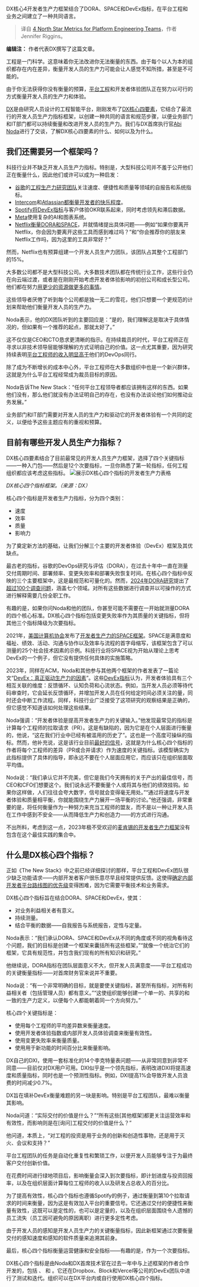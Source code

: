 
<!--
title: 平台工程团队的四个北极星指标
cover: https://cdn.thenewstack.io/media/2024/12/620c4b4a-4-north-star-developer-productivity-metrics.jpg
-->

DX核心4开发者生产力框架结合了DORA、SPACE和DevEx指标，在平台工程和业务之间建立了一种共同语言。

> 译自 [4 North Star Metrics for Platform Engineering Teams](https://thenewstack.io/4-north-star-metrics-for-platform-engineering-teams/)，作者 Jennifer Riggins。


**编辑注：** 作者代表DX撰写了这篇文章。

工程是一门科学。这意味着你无法改进你无法衡量的东西。由于每个以人为本的组织都存在内在差异，衡量开发人员的生产力可能会让人感觉不知所措，甚至是不可能的。

由于你无法获得你没有衡量的预算，[平台工程](https://thenewstack.io/platform-engineering/)和开发者体验团队正在努力以可行的方式衡量开发人员的生产力和体验。

[DX](https://getdx.com/?utm_content=inline+mention)是由研究人员设计的工程智能平台，刚刚发布了[DX核心四要素](https://getdx.com/research/measuring-developer-productivity-with-the-dx-core-4/)，它结合了最流行的开发人员生产力指标框架，以创建一种共同的语言和规范步骤，以便业务部门和IT部门都可以持续衡量和改进开发人员的生产力。我们与DX首席执行官[Abi Noda](https://www.linkedin.com/in/abinoda/)进行了交谈，了解DX核心四要素的什么、如何以及为什么。

## 我们还需要另一个框架吗？

科技行业并不缺乏开发人员生产力指标。特别是，大型科技公司并不羞于公开他们正在衡量什么，因此他们或许可以成为一种启发：

- [谷歌](https://cloud.google.com/?utm_content=inline+mention)的[工程生产力研究团队](https://landing.google.com/engprod/)关注速度、便捷性和质量等领域的自报告和系统指标。
- [Intercom](https://thenewstack.io/how-intercom-ships-industry-leading-developer-experience/)和[Atlassian都衡量开发者的快乐程度](https://thenewstack.io/measure-developer-joy-not-developer-productivity-atlassian-says/)。
- [Spotify将DevEx指标](https://thenewstack.io/platform-teams-adopt-these-7-developer-productivity-drivers/)与客户体验OKR联系起来，同时考虑领先和滞后数据。
- [Meta](https://about.meta.com/?utm_content=inline+mention)使用复杂的AI和图表系统。
- [Netflix衡量DORA和SPACE](https://thenewstack.io/developer-productivity-engineering-at-netflix/)，并就情绪提出具体问题——例如“如果你要离开Netflix，你会因为要离开这些工具而感到难过吗？”和“你会推荐你的朋友来Netflix工作吗，因为这里的工具非常好？”

然而，Netflix也有预算组建一个开发人员生产力团队，该团队占其整个工程部门的15%。

大多数公司都不是大型科技公司。大多数技术团队都在传统行业工作，这些行业仍在向云端过渡，或者是在刚刚开始考虑开发者体验影响的初创公司和成长型公司。他们都在努力[用更少的资源做更多的事情](https://thenewstack.io/is-a-recession-coming-heres-how-to-cut-it-costs-wisely/)。

这些领导者厌倦了听到每个公司都是独一无二的雪花，他们只想要一个更规范的计划来帮助他们衡量开发人员的生产力。

Noda表示，他的DX团队听到的主要回应是：“是的，我们理解这是取决于具体情况的，但如果有一个推荐的起点，那就太好了。”

这不仅仅是CEO和CTO恳求更清晰的指示。在持续裁员的时代，平台工程师正在寻求以非技术领导层能够理解的方式证明自己的价值。这一点尤其重要，因为研究持续表明[平台工程师的收入明显高于](https://thenewstack.io/the-2024-state-of-platform-engineering-fledgling-at-best/)他们的DevOps同行。

除了成为不断增长的成本中心外，平台工程师在大多数组织中也是一个新兴群体，这就是为什么平台工程经常成为裁员目标的原因。

Noda告诉The New Stack：“任何平台工程领导者都应该拥有这样的东西。如果他们没有，那么他们就没有办法证明自己的存在，也没有办法谈论他们如何推动业务发展。”

业务部门和IT部门需要对开发人员的生产力和驱动它的开发者体验有一个共同的定义，以便给予这些主题应有的重视和预算。

## 目前有哪些开发人员生产力指标？

DX核心四要素结合了目前最常见的开发人员生产力框架，选择了四个关键指标——一种入门包——然后是12个次要指标，一旦你熟悉了第一轮指标，任何工程组织都应该考虑这些指标。
![展示DX核心四个指标的开发者生产力表格](https://cdn.thenewstack.io/media/2024/12/08b8ba13-dx-core-4-1024x516.png)

*DX核心四个指标框架。（来源：DX）*

核心四个指标是开发者生产力指标，分为四个类别：

- 速度
- 效率
- 质量
- 影响力

为了奠定新方法的基础，让我们分解三个主要的开发者体验（DevEx）框架及其优缺点。

最古老的指标，谷歌的DevOps研究与评估（DORA），在过去十年中一直在测量交付周期时间、部署频率、变更失败率和部署失败恢复时间。在核心四个指标中反映的三个主要框架中，这是最规范和可量化的。然而，[2024年DORA研究](https://thenewstack.io/dora-2024-ai-and-platform-engineering-fall-short/)提出了[超过100个调查问题](https://dora.dev/research/2024/questions/)，涵盖七个领域。对所有这些数据进行调查并以可操作的方式进行解释需要几份全职工作。

有趣的是，如果你问Noda和他的团队，你甚至可能不需要在一开始就测量DORA的四个核心标准。DX核心四个指标包括变更失败率作为其质量的关键指标，但将其他三个指标降级为次要指标。

2021年，[美国计算机协会](https://www.acm.org/)发布了[开发者生产力的SPACE框架](https://queue.acm.org/detail.cfm?id=3454124)。SPACE是满意度和福祉、绩效、活动、沟通与协作以及效率与流程的首字母缩写，该框架包含了可以测量的25个社会技术因素的示例。科技行业将SPACE视为开始从理论上思考DevEx的一个例子，但它没有提供任何具体的实施策略。

2023年，同样在ACM，Noda和其他参与其他两个框架的作者发表了一篇论文“[DevEx：真正驱动生产力的因素](https://queue.acm.org/detail.cfm?id=3595878)”。这些[DevEx指标](https://thenewstack.io/can-devex-metrics-drive-developer-productivity/)认为，开发者体验具有三个相互关联的维度：反馈循环、认知负荷和心流状态。例如，当开发人员必须等待代码审查时，它会延长反馈循环，并增加开发人员在任何给定时间必须关注的量，同时还会中断工作流程。同样，科技行业广泛接受了这项研究的观察结果是正确的，但它感觉不知道该如何处理这些结果。

Noda强调：“开发者体验是提高开发者生产力的关键输入。”他发现最常见的指标是计算每个工程师的拉取请求（PR）。这是有缺陷的，因为它是在个人层面进行衡量的，他说，“这在我们行业中已经有被滥用的历史了”。这也是一个高度可操纵的指标。然而，他补充说，这是该行业目前[最好的信号](https://newsletter.getdx.com/p/measuring-pr-throughputperspectives)，这就是为什么核心四个指标的作者将每个工程师的差异（PR或合并请求）作为速度的关键指标。该模型确实为此指标提供了具体的指导，即永远不要在个人层面应用它，而应该只在组织层面取平均值。

Noda说：“我们承认它并不完美，但它是我们今天拥有的关于产出的最佳信号，而CEO和CFO们想要这个。我们说永远不要衡量个人或将其与他们的绩效挂钩。如果你这样做，人们往往会夸大数字，信号就会变得毫无用处。”“通过将速度与开发者体验和质量相平衡，你就能围绕生产力展开一场平衡的讨论。”他还强调，非常重要的是，将任何衡量作为一种努力来充当工程师的盟友，而不是以一种让开发人员在工作中感到不安全——从而降低生产力和创造力——的方式进行沟通。

不出所料，考虑到这一点，2023年极不受欢迎的[麦肯锡的开发者生产力框架](https://leaddev.com/career-development/what-mckinsey-got-wrong-about-developer-productivity)没有包含在这个最佳实践的集合中。

## 什么是DX核心四个指标？
正如《The New Stack》中之前已经详细探讨的那样，平台工程和DevEx团队很少缺乏功能请求——内部开发者客户很乐意尽早且经常提供反馈。这使得[确定内部开发者平台路线图的优先级](https://thenewstack.io/platform-engineering-a-workshop-to-help-map-your-strategy/)变得困难，因为它需要平衡技术和业务需求。

DX核心四个指标旨在结合DORA、SPACE和DevEx，使其：

- 对业务利益相关者有意义。
- 持续测量。
- 结合平衡的数据——自我报告与系统报告，定性与定量。

Noda表示：“我们承认DORA、SPACE和DevEx从不同的角度或不同的视角看待这个问题，我们的目标是创建一个框架来囊括所有这些框架，”“就像一个统治它们的框架，它具有规范性，并包含我们现有的所有知识和研究。”

他继续说，DORA指标在团队层面意义不大，但开发人员满意度——平台工程成功的关键衡量指标——对首席财务官来说并不重要。

Noda说：“有一个非常明确的目标，就是要使关键指标，甚至所有指标，对所有利益相关者（包括管理人员）都有意义。”“这使组织能够创建一个单一的、共享的和一致的生产力定义，以便每个人都能朝着同一个方向努力。”

核心四个关键指标是：

- 使用每个工程师的平均差异数来衡量速度。
- 使用开发者体验指数或内部开发人员体验调查来衡量有效性。
- 使用变更失败率来衡量质量。
- 使用用于新功能的时间百分比来衡量影响。

DX自己的DXI，使用一套标准化的14个李克特量表问题——从非常同意到非常不同意——目前仅对DX用户可用。DXI似乎是一个领先指标，表明改进DXI将提高速度和质量指标，同时也是一个预测性指标。例如，DXI提高1%会导致开发人员浪费的时间减少0.7%。

DX旨在填补DevEx衡量难题的另一块是影响。特别是平台工程团队，最难以衡量其影响。

Noda问道：“实际交付的价值是什么？”“所有这些[其他框架]都更关注运营效率和有效性，而影响则是在[询问]工程交付的价值是什么？”

他问道，本质上，“对工程的投资是用于业务的创新和创造性事物，还是用于灭火、会议和支持？”

平台工程团队的任务是自动化重复性和繁琐工作，以便开发人员能够专注于为最终客户交付创新价值。

在花费时间进行绿地项目后，影响衡量会深入到次要指标，即计划进度与投资回报率，以及在组织层面计算每位工程师的收入以及研发占总收入的百分比。

为了提高有效性，核心四个指标也遵循Spotify的例子，通过衡量到第10个拉取请求的时间来衡量，因为这是有效加入平台的重要信号。它还通过交付的便捷性来衡量有效性，这既可以是定性的，也可以是定量的，以及在组织层面围绕令人遗憾的员工流失（员工因可避免的原因离职）进行更多定性考虑。

由于开发人员的感知是开发人员生产力的关键衡量指标，因此新框架通过次要衡量交付的感知速度和感知的软件质量来追溯其前身。

最后，核心四个指标衡量运营健康和安全指标——有趣的是，作为一个次要指标。

DX核心四个指标是由Noda和DX首席技术官在过去一年中与上述框架的作者合作开发的，包括 、 和 。它还在Dropbox、Block和Vercel等公司的DevEx团队中进行了测试和迭代。组织可以在DX平台内或自行使用DX核心四个指标。
